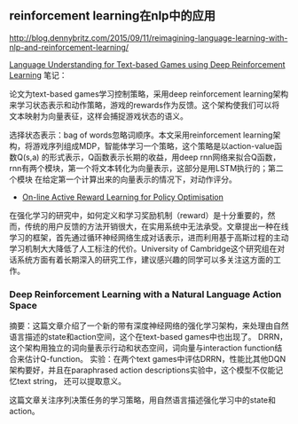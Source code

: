 ## reinforcement learning在nlp中的应用

http://blog.dennybritz.com/2015/09/11/reimagining-language-learning-with-nlp-and-reinforcement-learning/

[Language Understanding for Text-based Games using Deep Reinforcement Learning](http://people.csail.mit.edu/karthikn/pdfs/mud-play15.pdf)
笔记：

论文为text-based games学习控制策略，采用deep reinforcement learning架构来学习状态表示和动作策略，游戏的rewards作为反馈。这个架构使我们可以将
文本映射为向量表征，这样会捕捉游戏状态的语义。

选择状态表示：bag of words忽略词顺序。本文采用reinforcement learning架构，将游戏序列组成MDP，智能体学习一个策略，这个策略是以action-value函数Q(s,a)
的形式表示，Q函数表示长期的收益，用deep rnn网络来拟合Q函数，rnn有两个模块，第一个将文本转化为向量表示，这部分是用LSTM执行的；第二个模块
在给定第一个计算出来的向量表示的情况下，对动作评分。

 - [On-line Active Reward Learning for Policy Optimisation](https://arxiv.org/pdf/1605.07669v2.pdf)

在强化学习的研究中，如何定义和学习奖励机制（reward）是十分重要的，然而，传统的用户反馈的方法开销很大，在实用系统中无法承受。文章提出一种在线学习的框架，首先通过循环神经网络生成对话表示，进而利用基于高斯过程的主动学习机制大大降低了人工标注的代价。University of Cambridge这个研究组在对话系统方面有着长期深入的研究工作，建议感兴趣的同学可以多关注这方面的工作。


### Deep Reinforcement Learning with a Natural Language Action Space

摘要：这篇文章介绍了一个新的带有深度神经网络的强化学习架构，来处理由自然语言描述的state和action空间，这个在text-based games中也出现了。
DRRN，这个架构用独立的词向量表示行动和状态空间，词向量与interaction function结合来估计Q-function。
实验：在两个text games中评估DRRN，性能比其他DQN架构要好，并且在paraphrased action descriptions实验中，这个模型不仅能记忆text string，
还可以提取意义。

这篇文章关注序列决策任务的学习策略，用自然语言描述强化学习中的state和action。
